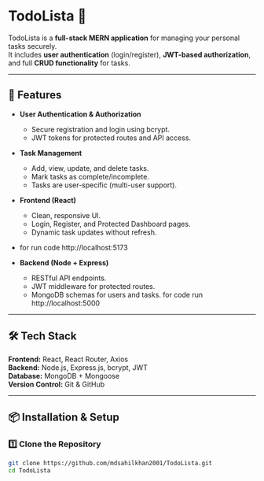  # TodoLista 📝

TodoLista is a **full-stack MERN application** for managing your personal tasks securely.  
It includes **user authentication** (login/register), **JWT-based authorization**, and full **CRUD functionality** for tasks.

---

## 🚀 Features

- **User Authentication & Authorization**
  - Secure registration and login using bcrypt.
  - JWT tokens for protected routes and API access.
  
- **Task Management**
  - Add, view, update, and delete tasks.
  - Mark tasks as complete/incomplete.
  - Tasks are user-specific (multi-user support).

- **Frontend (React)**
  - Clean, responsive UI.
  - Login, Register, and Protected Dashboard pages.
  - Dynamic task updates without refresh.
- for run code 
http://localhost:5173



- **Backend (Node + Express)**
  - RESTful API endpoints.
  - JWT middleware for protected routes.
  - MongoDB schemas for users and tasks.
for code run 
http://localhost:5000



---

## 🛠 Tech Stack

**Frontend:** React, React Router, Axios  
**Backend:** Node.js, Express.js, bcrypt, JWT  
**Database:** MongoDB + Mongoose  
**Version Control:** Git & GitHub  

---

## 📦 Installation & Setup

### 1️⃣ Clone the Repository

```bash
git clone https://github.com/mdsahilkhan2001/TodoLista.git
cd TodoLista
